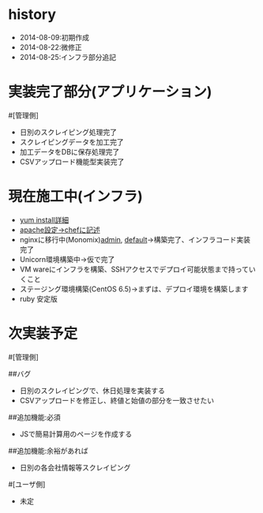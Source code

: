 
history
=====================
* 2014-08-09:初期作成
* 2014-08-22:微修正
* 2014-08-25:インフラ部分追記

実装完了部分(アプリケーション)
=====================
#[管理側]
* 日別のスクレイピング処理完了
* スクレイピングデータを加工完了
* 加工データをDBに保存処理完了
* CSVアップロード機能型実装完了
 
現在施工中(インフラ)
=====================
* [yum install詳細](http://qiita.com/pollseed/items/6e87c2e4e96d16717c28)
* [apache設定->chefに記述](https://github.com/pollseed/chef-common/tree/master/site-cookbooks/apache)
* nginxに移行中(Monomix)[admin](https://github.com/pollseed/chef-common/blob/master/site-cookbooks/dstat/recipes/nginx_admin), [default](site-cookbooks/dstat/recipes/nginx_default)→構築完了、インフラコード実装完了
* Unicorn環境構築中→仮で完了
* VM wareにインフラを構築、SSHアクセスでデプロイ可能状態まで持っていくこと
* ステージング環境構築(CentOS 6.5)→まずは、デプロイ環境を構築します
* ruby 安定版

次実装予定
=====================
#[管理側]

##バグ
* 日別のスクレイピングで、休日処理を実装する
* CSVアップロードを修正し、終値と始値の部分を一致させたい

##追加機能:必須
* JSで簡易計算用のページを作成する

##追加機能:余裕があれば
* 日別の各会社情報等スクレイピング

#[ユーザ側]
* 未定

